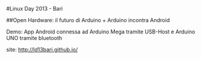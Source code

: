 #Linux Day 2013 - Bari

##Open Hardware: il futuro di Arduino + Arduino incontra Android 

Demo:
App Android connessa ad Arduino Mega tramite USB-Host e Arduino UNO tramite bluetooth



site: http://ld13bari.github.io/


